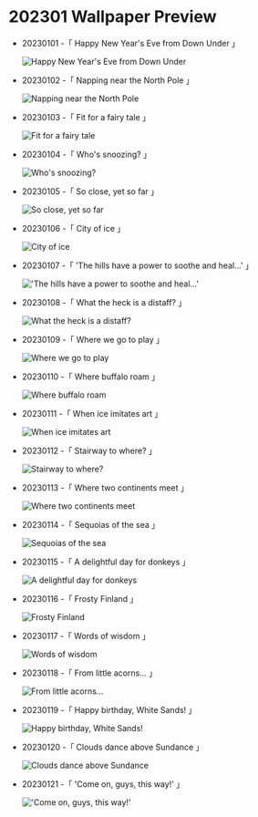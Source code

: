 # 202301 Wallpaper Preview 
- 20230101 -「 Happy New Year's Eve from Down Under 」
  ![Happy New Year's Eve from Down Under](https://bing.com/th?id=OHR.SydneyNYE_EN-US3807524923_UHD.jpg&rf=LaDigue_UHD.jpg&pid=hp&w=3840&h=2160&rs=1&c=4) 
- 20230102 -「 Napping near the North Pole 」
  ![Napping near the North Pole](https://bing.com/th?id=OHR.NorwayNYD_EN-US3880728634_UHD.jpg&rf=LaDigue_UHD.jpg&pid=hp&w=3840&h=2160&rs=1&c=4) 
- 20230103 -「 Fit for a fairy tale 」
  ![Fit for a fairy tale](https://bing.com/th?id=OHR.HohenzollernBurg_EN-US3949412118_UHD.jpg&rf=LaDigue_UHD.jpg&pid=hp&w=3840&h=2160&rs=1&c=4) 
- 20230104 -「 Who's snoozing? 」
  ![Who's snoozing?](https://bing.com/th?id=OHR.SandhillSleeping_EN-US4023790571_UHD.jpg&rf=LaDigue_UHD.jpg&pid=hp&w=3840&h=2160&rs=1&c=4) 
- 20230105 -「 So close, yet so far 」
  ![So close, yet so far](https://bing.com/th?id=OHR.Perihelion_EN-US4106263162_UHD.jpg&rf=LaDigue_UHD.jpg&pid=hp&w=3840&h=2160&rs=1&c=4) 
- 20230106 -「 City of ice 」
  ![City of ice](https://bing.com/th?id=OHR.HIISSF_EN-US4182845947_UHD.jpg&rf=LaDigue_UHD.jpg&pid=hp&w=3840&h=2160&rs=1&c=4) 
- 20230107 -「 'The hills have a power to soothe and heal...' 」
  !['The hills have a power to soothe and heal...'](https://bing.com/th?id=OHR.BlackFell_EN-US4276698070_UHD.jpg&rf=LaDigue_UHD.jpg&pid=hp&w=3840&h=2160&rs=1&c=4) 
- 20230108 -「 What the heck is a distaff? 」
  ![What the heck is a distaff?](https://bing.com/th?id=OHR.Mohair_EN-US4379797092_UHD.jpg&rf=LaDigue_UHD.jpg&pid=hp&w=3840&h=2160&rs=1&c=4) 
- 20230109 -「 Where we go to play 」
  ![Where we go to play](https://bing.com/th?id=OHR.Breckenridge_EN-US4460042968_UHD.jpg&rf=LaDigue_UHD.jpg&pid=hp&w=3840&h=2160&rs=1&c=4) 
- 20230110 -「 Where buffalo roam 」
  ![Where buffalo roam](https://bing.com/th?id=OHR.BisonWindCave_EN-US4537340482_UHD.jpg&rf=LaDigue_UHD.jpg&pid=hp&w=3840&h=2160&rs=1&c=4) 
- 20230111 -「 When ice imitates art 」
  ![When ice imitates art](https://bing.com/th?id=OHR.HummockIce_EN-US4606231645_UHD.jpg&rf=LaDigue_UHD.jpg&pid=hp&w=3840&h=2160&rs=1&c=4) 
- 20230112 -「 Stairway to where? 」
  ![Stairway to where?](https://bing.com/th?id=OHR.Umschreibung_EN-US4693850900_UHD.jpg&rf=LaDigue_UHD.jpg&pid=hp&w=3840&h=2160&rs=1&c=4) 
- 20230113 -「 Where two continents meet 」
  ![Where two continents meet](https://bing.com/th?id=OHR.RumeliHisari_EN-US4800002879_UHD.jpg&rf=LaDigue_UHD.jpg&pid=hp&w=3840&h=2160&rs=1&c=4) 
- 20230114 -「 Sequoias of the sea 」
  ![Sequoias of the sea](https://bing.com/th?id=OHR.Pneumatocysts_EN-US1065729036_UHD.jpg&rf=LaDigue_UHD.jpg&pid=hp&w=3840&h=2160&rs=1&c=4) 
- 20230115 -「 A delightful day for donkeys 」
  ![A delightful day for donkeys](https://bing.com/th?id=OHR.DonkeyFeast_EN-US1153850805_UHD.jpg&rf=LaDigue_UHD.jpg&pid=hp&w=3840&h=2160&rs=1&c=4) 
- 20230116 -「 Frosty Finland 」
  ![Frosty Finland](https://bing.com/th?id=OHR.Turku_EN-US1258814703_UHD.jpg&rf=LaDigue_UHD.jpg&pid=hp&w=3840&h=2160&rs=1&c=4) 
- 20230117 -「 Words of wisdom 」
  ![Words of wisdom](https://bing.com/th?id=OHR.InscriptionWall_EN-US1392173431_UHD.jpg&rf=LaDigue_UHD.jpg&pid=hp&w=3840&h=2160&rs=1&c=4) 
- 20230118 -「 From little acorns… 」
  ![From little acorns…](https://bing.com/th?id=OHR.SessileOaks_EN-US1487454928_UHD.jpg&rf=LaDigue_UHD.jpg&pid=hp&w=3840&h=2160&rs=1&c=4) 
- 20230119 -「 Happy birthday, White Sands! 」
  ![Happy birthday, White Sands!](https://bing.com/th?id=OHR.WhiteSands_EN-US1584863251_UHD.jpg&rf=LaDigue_UHD.jpg&pid=hp&w=3840&h=2160&rs=1&c=4) 
- 20230120 -「 Clouds dance above Sundance 」
  ![Clouds dance above Sundance](https://bing.com/th?id=OHR.SFFParkCity_EN-US1872185938_UHD.jpg&rf=LaDigue_UHD.jpg&pid=hp&w=3840&h=2160&rs=1&c=4) 
- 20230121 -「 'Come on, guys, this way!' 」
  !['Come on, guys, this way!'](https://bing.com/th?id=OHR.FalklandKings_EN-US1992849422_UHD.jpg&rf=LaDigue_UHD.jpg&pid=hp&w=3840&h=2160&rs=1&c=4) 
